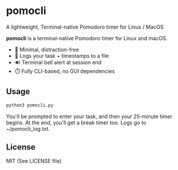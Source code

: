 # pomocli
A lightweight, Terminal-native Pomodoro timer for Linux / MacOS

**pomocli** is a terminal-native Pomodoro timer for Linux and macOS.

- 🔔 Minimal, distraction-free
- 📝 Logs your task + timestamps to a file
- 🔊 Terminal bell alert at session end
- ⏱️ Fully CLI-based, no GUI dependencies

## Usage

```bash
python3 pomocli.py
```

You'll be prompted to enter your task, and then your 25-minute timer begins. At the end, you'll get a break timer too. Logs go to ~/pomocli_log.txt.

## License

MIT (See LICENSE file)
